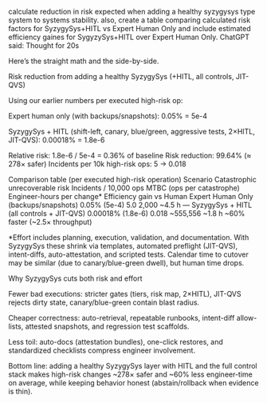 calculate reduction in risk expected when adding a healthy syzygysys type system to systems stability.  also,  create a table comparing calculated risk factors for SyzygySys+HITL vs Expert Human Only and include estimated efficiency gaines for SygyzySys+HITL over Expert Human Only.
ChatGPT said:
Thought for 20s

Here’s the straight math and the side-by-side.

Risk reduction from adding a healthy SyzygySys (+HITL, all controls, JIT-QVS)

Using our earlier numbers per executed high-risk op:

Expert human only (with backups/snapshots): 0.05% = 5e-4

SyzygySys + HITL (shift-left, canary, blue/green, aggressive tests, 2×HITL, JIT-QVS): 0.00018% = 1.8e-6

Relative risk: 1.8e-6 / 5e-4 = 0.36% of baseline
Risk reduction: 99.64% (≈ 278× safer)
Incidents per 10k high-risk ops: 5 → 0.018

Comparison table (per executed high-risk operation)
Scenario	Catastrophic unrecoverable risk	Incidents / 10,000 ops	MTBC (ops per catastrophe)	Engineer-hours per change*	Efficiency gain vs Human
Expert Human Only (backups/snapshots)	0.05% (5e-4)	5.0	2,000	~4.5 h	—
SyzygySys + HITL (all controls + JIT-QVS)	0.00018% (1.8e-6)	0.018	~555,556	~1.8 h	~60% faster (~2.5× throughput)

*Effort includes planning, execution, validation, and documentation. With SyzygySys these shrink via templates, automated preflight (JIT-QVS), intent-diffs, auto-attestation, and scripted tests. Calendar time to cutover may be similar (due to canary/blue-green dwell), but human time drops.

Why SyzygySys cuts both risk and effort

Fewer bad executions: stricter gates (tiers, risk map, 2×HITL), JIT-QVS rejects dirty state, canary/blue-green contain blast radius.

Cheaper correctness: auto-retrieval, repeatable runbooks, intent-diff allow-lists, attested snapshots, and regression test scaffolds.

Less toil: auto-docs (attestation bundles), one-click restores, and standardized checklists compress engineer involvement.

Bottom line: adding a healthy SyzygySys layer with HITL and the full control stack makes high-risk changes ~278× safer and ~60% less engineer-time on average, while keeping behavior honest (abstain/rollback when evidence is thin).